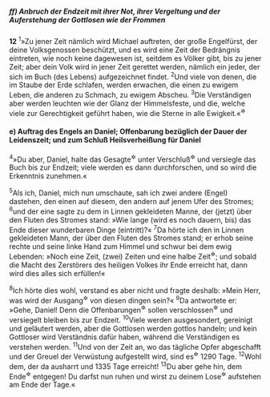 ##### ff) Anbruch der Endzeit mit ihrer Not, ihrer Vergeltung und der Auferstehung der Gottlosen wie der Frommen

__12__
<sup>1</sup>»Zu jener Zeit nämlich wird Michael auftreten, der große Engelfürst, der deine Volksgenossen beschützt, und es wird eine Zeit der Bedrängnis eintreten, wie noch keine dagewesen ist, seitdem es Völker gibt, bis zu jener Zeit; aber dein Volk wird in jener Zeit gerettet werden, nämlich ein jeder, der sich im Buch (des Lebens) aufgezeichnet findet.
<sup>2</sup>Und viele von denen, die im Staube der Erde schlafen, werden erwachen, die einen zu ewigem Leben, die anderen zu Schmach, zu ewigem Abscheu.
<sup>3</sup>Die Verständigen aber werden leuchten wie der Glanz der Himmelsfeste, und die, welche viele zur Gerechtigkeit geführt haben, wie die Sterne in alle Ewigkeit.«<sup title="vgl. Mt 13,43">&#x2732;</sup>

#### e) Auftrag des Engels an Daniel; Offenbarung bezüglich der Dauer der Leidenszeit; und zum Schluß Heilsverheißung für Daniel

<sup>4</sup>»Du aber, Daniel, halte das Gesagte<sup title="= diese Offenbarungen">&#x2732;</sup> unter Verschluß<sup title="= geheim">&#x2732;</sup> und versiegle das Buch bis zur Endzeit; viele werden es dann durchforschen, und so wird die Erkenntnis zunehmen.«

<sup>5</sup>Als ich, Daniel, mich nun umschaute, sah ich zwei andere (Engel) dastehen, den einen auf diesem, den andern auf jenem Ufer des Stromes;
<sup>6</sup>und der eine sagte zu dem in Linnen gekleideten Manne, der (jetzt) über den Fluten des Stromes stand: »Wie lange (wird es noch dauern, bis) das Ende dieser wunderbaren Dinge (eintritt)?«
<sup>7</sup>Da hörte ich den in Linnen gekleideten Mann, der über den Fluten des Stromes stand; er erhob seine rechte und seine linke Hand zum Himmel und schwur bei dem ewig Lebenden: »Noch eine Zeit, (zwei) Zeiten und eine halbe Zeit<sup title="d.h. es dauert noch ein Jahr und zwei Jahre und ein halbes Jahr; vgl. 7,25">&#x2732;</sup>; und sobald die Macht des Zerstörers des heiligen Volkes ihr Ende erreicht hat, dann wird dies alles sich erfüllen!«

<sup>8</sup>Ich hörte dies wohl, verstand es aber nicht und fragte deshalb: »Mein Herr, was wird der Ausgang<sup title="oder: das letzte">&#x2732;</sup> von diesen dingen sein?«
<sup>9</sup>Da antwortete er: »Gehe, Daniel! Denn die Offenbarungen<sup title="V.4">&#x2732;</sup> sollen verschlossen<sup title="= verborgen">&#x2732;</sup> und versiegelt bleiben bis zur Endzeit.
<sup>10</sup>Viele werden ausgesondert, gereinigt und geläutert werden, aber die Gottlosen werden gottlos handeln; und kein Gottloser wird Verständnis dafür haben, während die Verständigen es verstehen werden.
<sup>11</sup>Und von der Zeit an, wo das tägliche Opfer abgeschafft und der Greuel der Verwüstung aufgestellt wird, sind es<sup title="= vergehen">&#x2732;</sup> 1290 Tage.
<sup>12</sup>Wohl dem, der da ausharrt und 1335 Tage erreicht!
<sup>13</sup>Du aber gehe hin, dem Ende<sup title="oder: der Endzeit">&#x2732;</sup> entgegen! Du darfst nun ruhen und wirst zu deinem Lose<sup title="oder: Anteil">&#x2732;</sup> aufstehen am Ende der Tage.«
